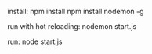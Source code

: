 install:
  npm install
  npm install nodemon -g

run with hot reloading:
  nodemon start.js

run:
  node start.js